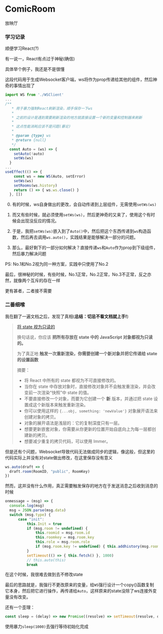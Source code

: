 # ComicRoom

放映厅

### 学习记录

顺便学习React(?)

有一说一，React有点过于神秘(确信)

具体举个例子，我还是不是很懂

这段代码用于生成Websocket客户端，ws将作为prop传递给其他的组件，然后神奇的事情出现了

```jsx
import WS from './WSClient'
...
/**
   * 用于暴力强制React刷新渲染，顺手保存一下ws
   * 
   * 之前的设计是遇到需要刷新渲染的地方就直接设置一个新的变量和控制器来刷新
   * 
   * 这点性能消耗应该不是问题(暴论)
   *
   * @param {type} ws
   * @return {null} 
   */
  const Auto = (ws) => {
    setAuto(!auto)
    setWs(ws)
  }
...
useEffect(() => {
    const ws = new WS(Auto, setError)
    setWs(ws)
    setRooms(ws.history)
    return () => { ws.ws.close() }
  }, [])
```

0. 有的时候，ws自身做出的更改，会自动传递到上层组件，无需使用`setWs(ws)`

1. 而又有些时候，就必须使用`setWs(ws)`，然后更神奇的又来了，使用这个有时候会出现没反应的情况。

2. 于是，我把`setWs(ws)`嵌入到了`Auto()`中，然后把这个东西传递到`ws`构造函数，然后再去调用`ws.auto()`，实践结果是能够解决一部分的问题。

3. 那么，最好剩下的一部分如何解决？直接传递`ws`和`Auto`作为prop到下级组件，然后暴力解决问题

PS: No.1和No.2视为同一种方案，实践中只使用了No.2

最后，很神秘的时候，有些时候，No.1正常，No.2正常，No.3不正常，反之亦然，就像两个互斥的存在一样

更有甚者，二者接不需要


### 二番细嗦

我在翻了一遍文档之后，发现了真相(**总结：切忌不看文档就上手!**)

>  [将 state 视为只读的](https://zh-hans.react.dev/learn/updating-objects-in-state#treat-state-as-read-only)
>
>   换句话说，你应该 **把所有存放在 state 中的 JavaScript 对象都视为只读的。**
>
>   为了真正地 **触发一次重新渲染，你需要创建一个新对象并把它传递给 state 的设置函数**
>
>   摘要：
>   - 将 React 中所有的 state 都视为不可直接修改的。
>   - 当你在 state 中存放对象时，直接修改对象并不会触发重渲染，并会改变前一次渲染“快照”中 state 的值。
>   - 不要直接修改一个对象，而要为它创建一个 **新** 版本，并通过把 state 设置成这个新版本来触发重新渲染。
>   - 你可以使用这样的 `{...obj, something: 'newValue'}` 对象展开语法来创建对象的拷贝。
>   - 对象的展开语法是浅层的：它的复制深度只有一层。
>   - 想要更新嵌套对象，你需要从你更新的位置开始自底向上为每一层都创建新的拷贝。
>   - 想要减少重复的拷贝代码，可以使用 Immer。

但是还有个问题，Websocket导致代码无法做成同步的逻辑，像这般，但这里的代码实际上并没有对state做出修改，在这里保存没有意义

```js
ws.auto(draft => {
  draft.room(RoomID, "public", RoomKey)
})
```
然而，这并没有什么作用，真正需要触发保存的地方在于发送消息之后收到消息的时候
```js
onmessage = (msg) => {
  console.log(msg)
  msg = JSON.parse(msg.data)
  switch (msg.type) {
      case "init":
          this.Init = true
          if (msg.room != undefined) {
              this.roomid = msg.room.id
              this.roomkey = msg.room.key
              this.role = msg.room.role
              if (msg.room.key != undefined) { this.addhistory(msg.room.id, msg.room.key) }
          }
          setTimeout(() => { this.fetch() }, 1000)
          // this.auto(this)
          break
```
在这个时候，我很难去做到去不修改state

最后的思路就是，我强行不更改原来的变量，给`WS`强行设计一个copy()函数复制它本身，然后把它进行操作，再传递给`Auto`，这样原来的state没除了ws连接外变量没有改变。

还有一个歪理：
```js
const sleep = (delay) => new Promise((resolve) => setTimeout(resolve, delay))
```
使用暴力`sleep(1000)`去强行等待初始化完成
